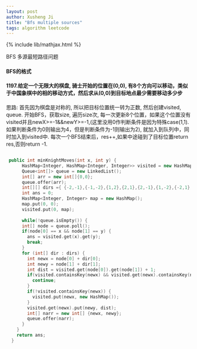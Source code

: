 ```yaml
---
layout: post
author: Xusheng Ji
title: "Bfs multiple sources"
tags: algorithm leetcode
---
```


{% include lib/mathjax.html %}


<script type="text/javascript" async
  src="https://cdnjs.cloudflare.com/ajax/libs/mathjax/2.7.5/MathJax.js?config=TeX-MML-AM_CHTML">
</script>

<script type="text/x-mathjax-config">
  MathJax.Hub.Config({
    extensions: [
      "MathMenu.js",
      "MathZoom.js",
      "AssistiveMML.js",
      "a11y/accessibility-menu.js"
    ],
    jax: ["input/TeX", "output/CommonHTML"],
    TeX: {
      extensions: [
        "AMSmath.js",
        "AMSsymbols.js",
        "noErrors.js",
        "noUndefined.js",
      ]
    }
  });
</script>


BFS 多源最短路径问题

####  BFS的格式

#### 1197.给定一个无限大的棋盘, 骑士开始的位置在(0,0),  有8个方向可以移动，类似于中国象棋中的相的移动方式，然后求从(0,0)到目标地点最少需要移动多少步




思路:  首先因为棋盘是对称的, 所以把目标位置统一转为正数, 然后创建visited, queue. 
开始BFS，获取size, 遍历size次, 每一次更新8个位置，如果这个位置没有visited并且newX>=-1&&newY>=-1,(这里没用0作判断条件是因为特殊case(1,1).
如果判断条件为0则输出为4，但是判断条件为-1则输出为2), 就加入到队列中，同时加入到visited中. 
每次一个BFS结束后，res++,如果中途碰到了目标位置return res,否则return -1.


```c++

 public int minKnightMoves(int x, int y) {
      HashMap<Integer, HashMap<Integer, Integer>> visited = new HashMap();
      Queue<int[]> queue = new LinkedList(); 
      int[] arr = new int[]{0,0};
      queue.offer(arr);
      int[][] dirs ={ {-2,-1},{-1,-2},{1,2},{2,1},{2,-1},{1,-2},{-2,1},{-1,2} };
      int ans = 0;
      HashMap<Integer, Integer> map = new HashMap();
      map.put(0, 0);
      visited.put(0, map);
      
      while(!queue.isEmpty()) {      
      int[] node = queue.poll();
      if(node[0] == x && node[1] == y) {
        ans = visited.get(x).get(y);
        break;
      }
      for (int[] dir : dirs) {
        int newx = node[0] + dir[0];
        int newy = node[1] + dir[1];                
        int dist = visited.get(node[0]).get(node[1]) + 1;
        if(visited.containsKey(newx) && visited.get(newx).containsKey(newy)) {
          continue;
        }
        if(!visited.containsKey(newx)) {
          visited.put(newx, new HashMap());
        }
        visited.get(newx).put(newy, dist);
        int[] narr = new int[] {newx, newy};
        queue.offer(narr);
      }
    }
    return ans;
  }
      
      
      
```







